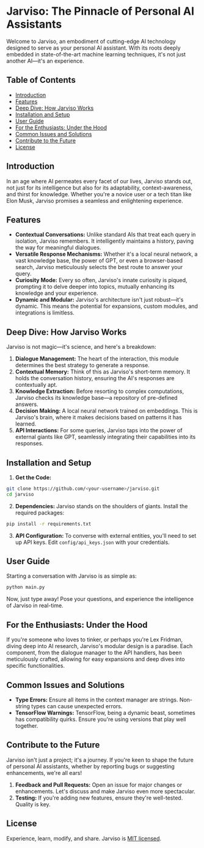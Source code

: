 # Jarviso: The Pinnacle of Personal AI Assistants

Welcome to Jarviso, an embodiment of cutting-edge AI technology designed to serve as your personal AI assistant. With its roots deeply embedded in state-of-the-art machine learning techniques, it's not just another AI—it's an experience.

## Table of Contents
- [Introduction](#introduction)
- [Features](#features)
- [Deep Dive: How Jarviso Works](#deep-dive-how-jarviso-works)
- [Installation and Setup](#installation-and-setup)
- [User Guide](#user-guide)
- [For the Enthusiasts: Under the Hood](#for-the-enthusiasts-under-the-hood)
- [Common Issues and Solutions](#common-issues-and-solutions)
- [Contribute to the Future](#contribute-to-the-future)
- [License](#license)

## Introduction

In an age where AI permeates every facet of our lives, Jarviso stands out, not just for its intelligence but also for its adaptability, context-awareness, and thirst for knowledge. Whether you're a novice user or a tech titan like Elon Musk, Jarviso promises a seamless and enlightening experience.

## Features

- **Contextual Conversations:** Unlike standard AIs that treat each query in isolation, Jarviso remembers. It intelligently maintains a history, paving the way for meaningful dialogues.
- **Versatile Response Mechanisms:** Whether it's a local neural network, a vast knowledge base, the power of GPT, or even a browser-based search, Jarviso meticulously selects the best route to answer your query.
- **Curiosity Mode:** Every so often, Jarviso's innate curiosity is piqued, prompting it to delve deeper into topics, mutually enhancing its knowledge and your experience.
- **Dynamic and Modular:** Jarviso's architecture isn't just robust—it's dynamic. This means the potential for expansions, custom modules, and integrations is limitless.

## Deep Dive: How Jarviso Works

Jarviso is not magic—it's science, and here's a breakdown:

1. **Dialogue Management:** The heart of the interaction, this module determines the best strategy to generate a response.
2. **Contextual Memory:** Think of this as Jarviso's short-term memory. It holds the conversation history, ensuring the AI's responses are contextually apt.
3. **Knowledge Extraction:** Before resorting to complex computations, Jarviso checks its knowledge base—a repository of pre-defined answers.
4. **Decision Making:** A local neural network trained on embeddings. This is Jarviso's brain, where it makes decisions based on patterns it has learned.
5. **API Interactions:** For some queries, Jarviso taps into the power of external giants like GPT, seamlessly integrating their capabilities into its responses.

## Installation and Setup

1. **Get the Code:**
```bash
git clone https://github.com/<your-username>/jarviso.git
cd jarviso
```
2. **Dependencies:** Jarviso stands on the shoulders of giants. Install the required packages:
```bash
pip install -r requirements.txt
```
3. **API Configuration:** To converse with external entities, you'll need to set up API keys. Edit `config/api_keys.json` with your credentials.

## User Guide

Starting a conversation with Jarviso is as simple as:
```bash
python main.py
```
Now, just type away! Pose your questions, and experience the intelligence of Jarviso in real-time.

## For the Enthusiasts: Under the Hood

If you're someone who loves to tinker, or perhaps you're Lex Fridman, diving deep into AI research, Jarviso's modular design is a paradise. Each component, from the dialogue manager to the API handlers, has been meticulously crafted, allowing for easy expansions and deep dives into specific functionalities.

## Common Issues and Solutions

- **Type Errors:** Ensure all items in the context manager are strings. Non-string types can cause unexpected errors.
- **TensorFlow Warnings:** TensorFlow, being a dynamic beast, sometimes has compatibility quirks. Ensure you're using versions that play well together.

## Contribute to the Future

Jarviso isn't just a project; it's a journey. If you're keen to shape the future of personal AI assistants, whether by reporting bugs or suggesting enhancements, we're all ears!
1. **Feedback and Pull Requests:** Open an issue for major changes or enhancements. Let's discuss and make Jarviso even more spectacular.
2. **Testing:** If you're adding new features, ensure they're well-tested. Quality is key.

## License

Experience, learn, modify, and share. Jarviso is [MIT licensed](https://choosealicense.com/licenses/mit/).

